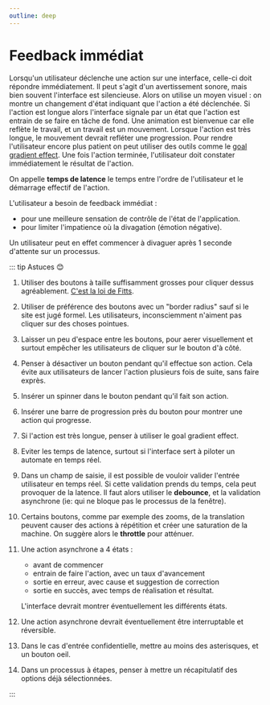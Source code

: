 ```yaml
---
outline: deep
---
```


# Feedback immédiat

Lorsqu'un utilisateur déclenche une action sur une interface, celle-ci doit
répondre immédiatement. Il peut s'agit d'un avertissement sonore, mais bien
souvent l'interface est silencieuse. Alors on utilise un moyen visuel : on
montre un changement d'état indiquant que l'action a été déclenchée. Si l'action
est longue alors l'interface signale par un état que l'action est entrain de se
faire en tâche de fond. Une animation est bienvenue car elle reflète le travail,
et un travail est un mouvement. Lorsque l'action est très longue, le mouvement
devrait refléter une progression. Pour rendre l'utilisateur encore plus patient
on peut utiliser des outils comme le
[goal gradient effect](https://ux-lois.github.io/cards/02-effect-goal-gradient/).
Une fois l'action terminée, l'utilisateur doit constater immédiatement le
résultat de l'action.

On appelle **temps de latence** le temps entre l'ordre de l'utilisateur et le
démarrage effectif de l'action.

L'utilisateur a besoin de feedback immédiat :

- pour une meilleure sensation de contrôle de l'état de l'application.
- pour limiter l'impatience où la divagation (émotion négative).

Un utilisateur peut en effet commencer à divaguer après 1 seconde d'attente sur
un processus.

::: tip Astuces 😊

1. Utiliser des boutons à taille suffisamment grosses pour cliquer dessus
   agréablement. [C'est la loi de Fitts](../exemples/loi-de-fitts/).
2. Utiliser de préférence des boutons avec un "border radius" sauf si le site
   est jugé formel. Les utilisateurs, inconsciemment n'aiment pas cliquer sur
   des choses pointues.
3. Laisser un peu d'espace entre les boutons, pour aerer visuellement et surtout
   empêcher les utilisateurs de cliquer sur le bouton d'à côté.
4. Penser à désactiver un bouton pendant qu'il effectue son action. Cela évite
   aux utilisateurs de lancer l'action plusieurs fois de suite, sans faire
   exprès.
5. Insérer un spinner dans le bouton pendant qu'il fait son action.
6. Insérer une barre de progression près du bouton pour montrer une action qui
   progresse.
7. Si l'action est très longue, penser à utiliser le goal gradient effect.
8. Eviter les temps de latence, surtout si l'interface sert à piloter un
   automate en temps réel.
9. Dans un champ de saisie, il est possible de vouloir valider l'entrée
   utilisateur en temps réel. Si cette validation prends du temps, cela peut
   provoquer de la latence. Il faut alors utiliser le **debounce**, et la
   validation asynchrone (ie: qui ne bloque pas le processus de la fenêtre).
10. Certains boutons, comme par exemple des zooms, de la translation peuvent
    causer des actions à répétition et créer une saturation de la machine. On
    suggère alors le **throttle** pour atténuer.
11. Une action asynchrone a 4 états :

    - avant de commencer
    - entrain de faire l'action, avec un taux d'avancement
    - sortie en erreur, avec cause et suggestion de correction
    - sortie en succès, avec temps de réalisation et résultat.

    L'interface devrait montrer éventuellement les différents états.

12. Une action asynchrone devrait éventuellement être interruptable et
    réversible.

13. Dans le cas d'entrée confidentielle, mettre au moins des asterisques, et un
    bouton oeil.
14. Dans un processus à étapes, penser à mettre un récapitulatif des options
    déjà sélectionnées.

:::
